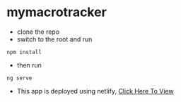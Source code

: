 # mymacrotracker

* clone the repo
* switch to the root and run 
```
npm install
```
* then run
```
ng serve
```
* This app is deployed using netlify, 
[Click Here To View](https://myfoodtrackerbymanasamannava.netlify.com/)
